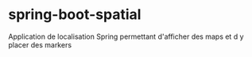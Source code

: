 # spring-boot-spatial
Application de localisation Spring permettant d'afficher des maps et d y placer des markers

